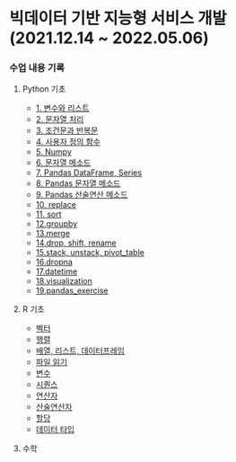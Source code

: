 # 빅데이터 기반 지능형 서비스 개발 (2021.12.14 ~ 2022.05.06)

### 수업 내용 기록

1. Python 기초

    * [1. 변수와 리스트](https://github.com/ejcho3792/Bigdata_class/blob/master/python_code/py_211214.py)
    * [2. 문자열 처리](https://github.com/ejcho3792/Bigdata_class/blob/master/python_code/py_211215_1.py)
    * [3. 조건문과 반복문](https://github.com/ejcho3792/Bigdata_class/blob/master/python_code/py_211215_2.py)
    * [4. 사용자 정의 함수](https://github.com/ejcho3792/Bigdata_class/blob/master/python_code/py_211215_3.py)
    * [5. Numpy](https://github.com/ejcho3792/Bigdata_class/blob/master/python_code/py_211215_4.py)
    * [6. 문자열 메소드](https://github.com/ejcho3792/Bigdata_class/blob/master/python_code/py_211216_1.py)
    * [7. Pandas DataFrame, Series](https://github.com/ejcho3792/Bigdata_class/blob/master/python_code/py_211220_1.py)
    * [8. Pandas 문자열 메소드](https://github.com/ejcho3792/Bigdata_class/blob/master/python_code/py_211220_2.py)
    * [9. Pandas 산술연산 메소드](https://github.com/ejcho3792/Bigdata_class/blob/master/python_code/py_211220_3.py)
    * [10. replace](https://github.com/ejcho3792/Bigdata_class/blob/master/python_code/py_211224_1.py)
    * [11. sort](https://github.com/ejcho3792/Bigdata_class/blob/master/python_code/py_211224_1.py)
    * [12.groupby](https://github.com/ejcho3792/Bigdata_class/blob/master/python_code/py_211227_1.py)
    * [13.merge](https://github.com/ejcho3792/Bigdata_class/blob/master/python_code/py_211227_2.py)
    * [14.drop, shift, rename](https://github.com/ejcho3792/Bigdata_class/blob/master/python_code/py_211228_1.py)
    * [15.stack, unstack, pivot_table](https://github.com/ejcho3792/Bigdata_class/blob/master/python_code/py_211228_2.py)
    * [16.dropna](https://github.com/ejcho3792/Bigdata_class/blob/master/python_code/py_211228_3.py)
    * [17.datetime](https://github.com/ejcho3792/Bigdata_class/blob/master/python_code/py_211229_1.py)
    * [18.visualization](https://github.com/ejcho3792/Bigdata_class/blob/master/python_code/py_211229_2.py)
    * [19.pandas_exercise](https://github.com/ejcho3792/Bigdata_class/blob/master/python_code/py_211229_3.py)

2. R 기초
    * [벡터](https://github.com/ejcho3792/Bigdata_class/blob/master/r_code/r_211220_1.R)
    * [행렬](https://github.com/ejcho3792/Bigdata_class/blob/master/r_code/r_211220_2.R)
    * [배열, 리스트, 데이터프레임](https://github.com/ejcho3792/Bigdata_class/blob/master/r_code/r_211220_3.R)
    * [파일 읽기](https://github.com/ejcho3792/Bigdata_class/blob/master/r_code/r_211220_4.R)
    * [변수](https://github.com/ejcho3792/Bigdata_class/blob/master/r_code/r_211220_5.R)
    * [시퀀스](https://github.com/ejcho3792/Bigdata_class/blob/master/r_code/r_211220_6.R)
    * [연산자](https://github.com/ejcho3792/Bigdata_class/blob/master/r_code/r_211222_1.R)
    * [산술연산자](https://github.com/ejcho3792/Bigdata_class/blob/master/r_code/r_211222_2.R)
    * [할당](https://github.com/ejcho3792/Bigdata_class/blob/master/r_code/r_211222_3.R)
    * [데이터 타입](https://github.com/ejcho3792/Bigdata_class/blob/master/r_code/r_211222_4.R)
    
3. 수학